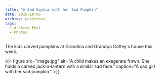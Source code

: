 ```yaml
---
title: "A Sad Sophia with her Sad Pumpkin"
date: 2010-10-06
archive: posterous
tags: 
  - Archive Post
  - Photos
---
```


The kids carved pumpkins at Grandma and Grandpa Coffey's house this week.

{{< figure 
	src="image.jpg" 
	alt="A child makes an exagerate frown. She holds a carved jack-o-lantern with a similar sad face." 
	caption="A sad girl with her sad pumpkin." >}}